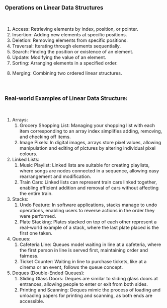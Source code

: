 <div _ngcontent-serverapp-c318="" class="body-text p-24"><h2 style="text-align:justify;"><span style="font-size:13pt;"><strong>Operations on Linear Data Structures</strong></span></h2><p style="text-align:justify;">&nbsp;</p><ol><li><span style="font-size:11pt;">Access: Retrieving elements by index, position, or pointer.</span></li><li><span style="font-size:11pt;">Insertion: Adding new elements at specific positions.</span></li><li><span style="font-size:11pt;">Deletion: Removing elements from specific positions.</span></li><li><span style="font-size:11pt;">Traversal: Iterating through elements sequentially.</span></li><li><span style="font-size:11pt;">Search: Finding the position or existence of an element.</span></li><li><span style="font-size:11pt;">Update: Modifying the value of an element.</span></li><li><span style="font-size:11pt;">Sorting: Arranging elements in a specified order.</span></li><li><p><span style="font-size:11pt;">Merging: Combining two ordered linear structures.</span></p><p>&nbsp;</p></li></ol><h2 style="text-align:justify;"><span style="font-size:13pt;">Real-world Examples of Linear Data Structure:</span></h2><p style="text-align:justify;">&nbsp;</p><ol><li><span style="font-size:11pt;">Arrays:</span><ol><li><span style="font-size:11pt;">Grocery Shopping List: Managing your shopping list with each item corresponding to an array index simplifies adding, removing, and checking off items.</span></li><li><span style="font-size:11pt;">Image Pixels: In digital images, arrays store pixel values, allowing manipulation and editing of pictures by altering individual pixel colours.</span></li></ol></li><li><span style="font-size:11pt;">Linked Lists:</span><ol><li><span style="font-size:11pt;">Music Playlist: Linked lists are suitable for creating playlists, where songs are nodes connected in a sequence, allowing easy rearrangement and modification.</span></li><li><span style="font-size:11pt;">Train Cars: Linked lists can represent train cars linked together, enabling efficient addition and removal of cars without affecting the entire train.&nbsp;&nbsp;</span></li></ol></li><li><span style="font-size:11pt;">Stacks:</span><ol><li><span style="font-size:11pt;">Undo Feature: In software applications, stacks manage to undo operations, enabling users to reverse actions in the order they were performed.</span></li><li><span style="font-size:11pt;">Plate Stacking: Plates stacked on top of each other represent a real-world example of a stack, where the last plate placed is the first one taken.</span></li></ol></li><li><span style="font-size:11pt;">Queues:</span><ol><li><span style="font-size:11pt;">Cafeteria Line: Queues model waiting in line at a cafeteria, where the first person in line is served first, maintaining order and fairness.</span></li><li><span style="font-size:11pt;">Ticket Counter: Waiting in line to purchase tickets, like at a cinema or an event, follows the queue concept.&nbsp;&nbsp;&nbsp;</span></li></ol></li><li><span style="font-size:11pt;">Deques (Double-Ended Queues):</span><ol><li><span style="font-size:11pt;">Sliding Glass Doors: Deques are similar to sliding glass doors at entrances, allowing people to enter or exit from both sides.</span></li><li><span style="font-size:11pt;">Printing and Scanning: Deques mimic the process of loading and unloading papers for printing and scanning, as both ends are accessible.</span></li></ol></li></ol><p>&nbsp;</p></div>